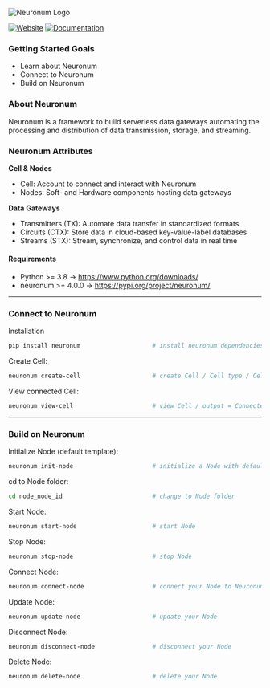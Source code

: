 ![Neuronum Logo](https://neuronum.net/static/logo_pip.png "Neuronum")

[![Website](https://img.shields.io/badge/Website-Neuronum-blue)](https://neuronum.net) [![Documentation](https://img.shields.io/badge/Docs-Read%20now-green)](https://github.com/neuronumcybernetics/neuronum)


### **Getting Started Goals**
- Learn about Neuronum
- Connect to Neuronum
- Build on Neuronum


### **About Neuronum**
Neuronum is a framework to build serverless data gateways automating the processing and distribution of data transmission, storage, and streaming.


### **Neuronum Attributes**
**Cell & Nodes**
- Cell: Account to connect and interact with Neuronum
- Nodes: Soft- and Hardware components hosting data gateways

**Data Gateways**
- Transmitters (TX): Automate data transfer in standardized formats
- Circuits (CTX): Store data in cloud-based key-value-label databases
- Streams (STX): Stream, synchronize, and control data in real time


#### Requirements
- Python >= 3.8 -> https://www.python.org/downloads/
- neuronum >= 4.0.0 -> https://pypi.org/project/neuronum/


------------------


### **Connect to Neuronum**
Installation
```sh
pip install neuronum                    # install neuronum dependencies
```

Create Cell:
```sh
neuronum create-cell                    # create Cell / Cell type / Cell network 
```


View connected Cell:
```sh
neuronum view-cell                      # view Cell / output = Connected Cell: 'cell_id'"
```


------------------


### **Build on Neuronum**
Initialize Node (default template):
```sh
neuronum init-node                      # initialize a Node with default template
```

cd to Node folder:
```sh
cd node_node_id                         # change to Node folder
```

Start Node:
```sh
neuronum start-node                     # start Node
```

Stop Node:
```sh
neuronum stop-node                      # stop Node
```

Connect Node:
```sh
neuronum connect-node                   # connect your Node to Neuronum / Node type / Node description
```

Update Node:
```sh
neuronum update-node                    # update your Node 
```

Disconnect Node:
```sh
neuronum disconnect-node                # disconnect your Node
```

Delete Node:
```sh
neuronum delete-node                    # delete your Node
```
